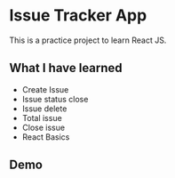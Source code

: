 ﻿# Issue Tracker App
 This is a practice project to learn React JS.

 ## What I have learned
 - Create Issue
 - Issue status close
 - Issue delete
 - Total issue
 - Close issue
 - React Basics

 ## Demo

